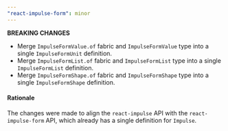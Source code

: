 ```yaml
---
"react-impulse-form": minor
---
```


**BREAKING CHANGES**

- Merge `ImpulseFormValue.of` fabric and `ImpulseFormValue` type into a single `ImpulseFormUnit` definition.
- Merge `ImpulseFormList.of` fabric and `ImpulseFormList` type into a single `ImpulseFormList` definition.
- Merge `ImpulseFormShape.of` fabric and `ImpulseFormShape` type into a single `ImpulseFormShape` definition.

#### Rationale

The changes were made to align the `react-impulse` API with the `react-impulse-form` API, which already has a single definition for `Impulse`.
